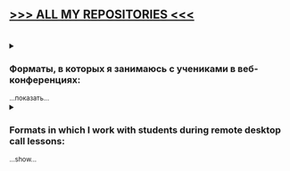 ## [>>>  ALL MY REPOSITORIES  <<<](https://unibreakfast.github.io/)

<br>
<details>
  <summary> <h3>Форматы, в которых я занимаюсь с учениками в веб-конференциях:</h3> <sub>...показать...</sub> </summary>
  
  <ul>
    <li>введение, советы по изучению, рекомендации материалов</li>
    <li>ответы на вопросы, с которыми ученик пришёл</li>
    <li>пояснение тем - отдельных или по порядку</li>
    <li>решение задачек, придумывание нужных на ходу</li>
    <li>написание пруфов концепций типовых компонентов</li>
    <li>написание тестовых заданий работодателей</li>
    <li>парное программирование</li>
    <li>прохождение учебников вместе</li>
    <li>поддержка в прохождении интерактивных обучающих сайтов</li>
    <li>помощь в написании своих проектов</li>
    <li>вёрстка макетов с подсказками</li>
    <li>код-ревью проектов учеников и не только</li>
    <li>помощь с рабочими задачами</li>
    <li>мок-собеседования (имитация реального)</li>
    <li>помощь в прохождении квалификационных тестов</li>
    <li>совместный просмотр видеокурсов с пояснениями</li>
    <li>чтение моих и чужих написанных проектов, разъясняя всё</li>
    <li>проектирование приложений (архитектура, данные, интерфейсы)</li>
    <li>написание казуальных игрушек (змейки, тетрисы, сапёры и т.п.)</li>
    <li>групповой урок в формате перевёрнутого класса</li>
    <li>лайв-кодинг (пишу что-то при учениках с комментариями по ходу)</li>
  </ul>

</details>
<details>
  <summary><h3>Formats in which I work with students during remote desktop call lessons:</h3> <sub>...show...</sub> </summary>
  
  <ul>
    <li>Introduction, study tips, material recommendations</li>
    <li>Answers to the questions the student came with</li>
    <li>Explanation of topics - singlular or sequential</li>
    <li>Solving algorithmic tasks (kata), inventing the right ones on the go</li>
    <li>Writing generic component proofs of concepts</li>
    <li>Writing test tasks given by employers</li>
    <li>Pair Programming</li>
    <li>Walking through tutorials together</li>
    <li>Support in completing interactive learning websites</li>
    <li>Help with writing your own projects</li>
    <li>Building site layouts from design, with hints and detailed explanations</li>
    <li>Code review for projects done by students</li>
    <li>Help with workflow tasks</li>
    <li>Mock job interviews (imitation of a real one)</li>
    <li>Assistance with job interview pre-qualification tests</li>
    <li>Going through video courses together</li>
    <li>Reading prewritten code (libraries), explaining everything I can</li>
    <li>Application design (architecture, data, interfaces)</li>
    <li>Writing casual games (snake, tetris, sapper, etc.)</li>
    <li>Group flipped questions directed at me for class, to strengthen self directed learning</li>
    <li>Live coding (I code in front of students with comments along the way)</li>
  </ul>

</details>
